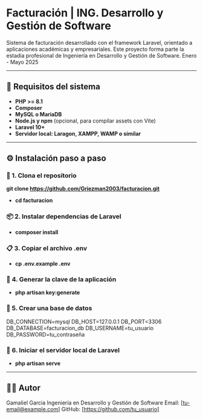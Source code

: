 # Facturación | ING. Desarrollo y Gestión de Software

Sistema de facturación desarrollado con el framework Laravel, orientado a aplicaciones académicas y empresariales. Este proyecto forma parte la estadia profesional
de Ingeniería en Desarrollo y Gestión de Software. Enero - Mayo 2025 

------------------------------------------------------------------------------------------------------------------------------------------------------------------------

## 🚀 Requisitos del sistema

- **PHP >= 8.1**
- **Composer**
- **MySQL o MariaDB**
- **Node.js y npm** (opcional, para compilar assets con Vite)
- **Laravel 10+**
- **Servidor local: Laragon, XAMPP, WAMP o similar**

------------------------------------------------------------------------------------------------------------------------------------------------------------------------

## ⚙️ Instalación paso a paso

### 🧱 1. Clona el repositorio

**git clone https://github.com/Griezman2003/facturacion.git**

- **cd facturacion**

### 📦 2. Instalar dependencias de Laravel

- **composer install**

### 📋 3. Copiar el archivo .env

- **cp .env.example .env**

### 🔐 4. Generar la clave de la aplicación

- **php artisan key:generate**

### 📂 5. Crear una base de datos

DB_CONNECTION=mysql
DB_HOST=127.0.0.1
DB_PORT=3306
DB_DATABASE=facturacion_db
DB_USERNAME=tu_usuario
DB_PASSWORD=tu_contraseña

### 🚀 6. Iniciar el servidor local de Laravel

- **php artisan serve**

------------------------------------------------------------------------------------------------------------------------------------------------------------------------

## 👨‍💻 Autor
Gamaliel Garcia
Ingeniería en Desarrollo y Gestión de Software
Email: [tu-email@example.com]
GitHub: [https://github.com/tu_usuario]